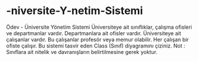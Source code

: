 # -niversite-Y-netim-Sistemi
Ödev - Üniversite Yönetim Sistemi Üniversiteye ait sınıflıklar, çalışma ofisleri ve departmanlar vardır. Departmanlara ait ofisler vardır. Üniversiteye ait çalışanlar vardır. Bu çalışanlar profesör veya memur olabilir. Her çalışan bir ofiste çalışır. Bu sistemi tasvir eden Class (Sınıf) diyagramını çiziniz.  Not : Sınıflara ait nitelik ve davranışların belirtilmesine gerek yoktur.
